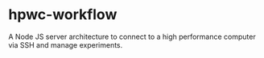 # hpwc-workflow
A Node JS server architecture to connect to a high performance computer via SSH and manage experiments.
